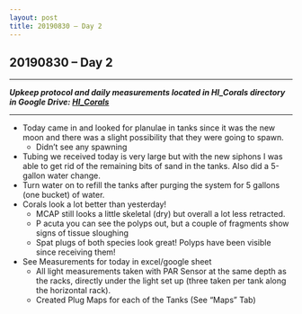 ```yaml
---
layout: post
title: 20190830 – Day 2
---
```


## 20190830 – Day 2

---
***Upkeep protocol and daily measurements located in HI_Corals directory in Google Drive: [HI_Corals](https://drive.google.com/drive/u/1/folders/1Dxil5Lj1ynvuIuGDWx9_AyqkdplIcCZQ)***

---

- Today came in and looked for planulae in tanks since it was the new moon and there was a slight possibility that they were going to spawn.  
    - Didn’t see any spawning  
- Tubing we received today is very large but with the new siphons I was able to get rid of the remaining bits of sand in the tanks. Also did a 5-gallon water change.  
- Turn water on to refill the tanks after purging the system for 5 gallons (one bucket) of water.  
- Corals look a lot better than yesterday!  
    - MCAP still looks a little skeletal (dry) but overall a lot less retracted.  
    - P acuta you can see the polyps out, but a couple of fragments show signs of tissue sloughing  
    - Spat plugs of both species look great! Polyps have been visible since receiving them!  
- See Measurements for today in excel/google sheet  
    - All light measurements taken with PAR Sensor at the same depth as the racks, directly under the light set up (three taken per tank along the horizontal rack).  
    - Created Plug Maps for each of the Tanks (See “Maps” Tab)
